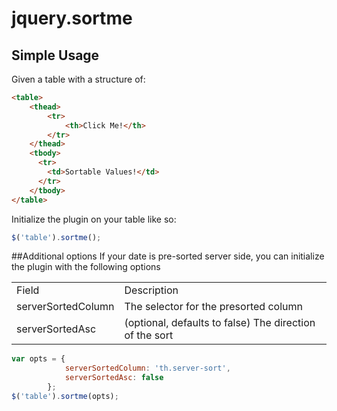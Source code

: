 # jquery.sortme

## Simple Usage

Given a table with a structure of: 
``` html
<table>
    <thead>
        <tr>
            <th>Click Me!</th>
        </tr>
    </thead>
    <tbody>
      <tr>
        <td>Sortable Values!</td>
      </tr>
    </tbody>
</table>
```
Initialize the plugin on your table like so:
``` javascript
$('table').sortme();
```

##Additional options
If your date is pre-sorted server side, you can initialize the plugin with the following options

<table>
<tbody>
<tr>
    <td>Field</td>
    <td>Description</td>
</tr>
<tr>
    <td>serverSortedColumn</td>
    <td>The selector for the presorted column</td>
</tr>
<tr>
    <td>serverSortedAsc</td>
    <td>(optional, defaults to false) The direction of the sort</td>
</tr>
</tbody>
</table>

``` javascript
var opts = {
            serverSortedColumn: 'th.server-sort',
            serverSortedAsc: false
        };
$('table').sortme(opts);
```

